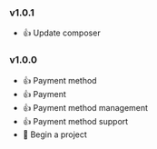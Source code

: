 ### v1.0.1 
* :+1: Update composer

### v1.0.0 
* :+1: Payment method
* :+1: Payment
* :+1: Payment method management
* :+1: Payment method support
* :tada: Begin a project

